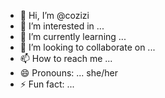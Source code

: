 - 👋 Hi, I’m @cozizi
- 👀 I’m interested in ...
- 🌱 I’m currently learning ...
- 💞️ I’m looking to collaborate on ...
- 📫 How to reach me ...
- 😄 Pronouns: ... she/her
- ⚡ Fun fact: ...

<!---
cozizi/cozizi is a ✨ special ✨ repository because its `README.md` (this file) appears on your GitHub profile.
You can click the Preview link to take a look at your changes.
--->
